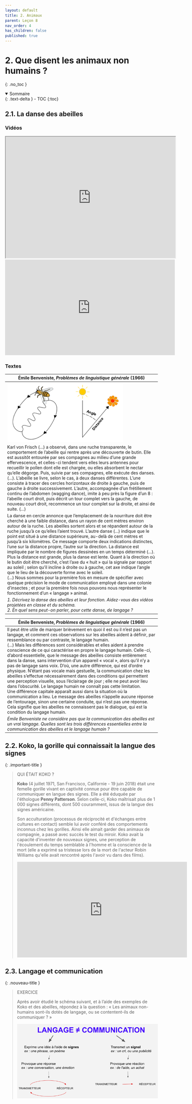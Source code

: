 ```yaml
---
layout: default
title: 2. Animaux
parent: Leçon 8
nav_order: 4
has_children: false
published: true
---
```


# 2. Que disent les animaux non humains ?
{: .no_toc }

<details open markdown="block">
  <summary>
    Sommaire
  </summary>
  {: .text-delta }
- TOC
{:toc}
</details>

## 2.1. La danse des abeilles

### Vidéos

<iframe src="https://drive.google.com/file/d/10ly-Xa7q9DpQhxAP0I8XxQ6-I-uNElWb/preview" width="560" height="400" allow="autoplay"></iframe>

<iframe width="560" height="315" src="https://www.youtube.com/embed/imRHXyHLMAQ?si=XwBJ5Z-eiRFGG7U1" title="YouTube video player" frameborder="0" allow="accelerometer; autoplay; clipboard-write; encrypted-media; gyroscope; picture-in-picture; web-share" referrerpolicy="strict-origin-when-cross-origin" allowfullscreen></iframe>

### Textes

| Émile Benveniste, *Problèmes de linguistique générale* (1966)       |   
| --------------------------------- | 
|  <img src="../../assets/img/abeilles.png" style="zoom:100%;" /> |  
| Karl von Frisch (...) a observé, dans une ruche transparente, le comportement de l’abeille qui rentre après une découverte de butin. Elle est aussitôt entourée par ses compagnes au milieu d’une grande effervescence, et celles-ci tendent vers elles leurs antennes pour recueillir le pollen dont elle est chargée, ou elles absorbent le nectar qu’elle dégorge. Puis, suivie par ses compagnes, elle exécute des danses. (...). L’abeille se livre, selon le cas, à deux danses différentes. L’une consiste à tracer des cercles horizontaux de droite à gauche, puis de gauche à droite successivement. L’autre, accompagnée d’un frétillement continu de l’abdomen (wagging dance), imite à peu près la figure d’un 8 : l’abeille court droit, puis décrit un tour complet vers la gauche, de nouveau court droit, recommence un tour complet sur la droite, et ainsi de suite. (...) 
La danse en cercle annonce que l’emplacement de la nourriture doit être cherché à une faible distance, dans un rayon de cent mètres environ autour de la ruche. Les abeilles sortent alors et se répandent autour de la ruche jusqu’à ce qu’elles l’aient trouvé. L’autre danse (...) indique que le point est situé à une distance supérieure, au-delà de cent mètres et jusqu’à six kilomètres. Ce message comporte deux indications distinctes, l’une sur la distance propre, l’autre sur la direction. La distance est impliquée par le nombre de figures dessinées en un temps déterminé (...). Plus la distance est grande, plus la danse est lente. Quant à la direction où le butin doit être cherché, c’est l’axe du « huit » qui la signale par rapport au soleil ; selon qu’il incline à droite ou à gauche, cet axe indique l’angle que le lieu de la découverte forme avec le soleil.<br>(...) Nous sommes pour la première fois en mesure de spécifier avec quelque précision le mode de communication employé dans une colonie d’insectes ; et pour la première fois nous pouvons nous représenter le fonctionnement d’un « langage » animal. |  
| *1. Décrivez la danse des abeilles et leur fonction. Aidez-vous des vidéos projetées en classe et du schéma. <br>2. En quel sens peut-on parler, pour cette danse, de langage ?*     |

| Émile Benveniste, *Problèmes de linguistique générale* (1966)    |
| ----------------------- |
| Il peut être utile de marquer brièvement en quoi il est ou il n’est pas un langage, et comment ces observations sur les abeilles aident à définir, par ressemblance ou par contraste, le langage humain.<br>(...) Mais les différences sont considérables et elles aident à prendre conscience de ce qui caractérise en propre le langage humain. Celle-ci, d’abord essentielle, que le message des abeilles consiste entièrement dans la danse, sans intervention d’un appareil « vocal », alors qu’il n’y a pas de langage sans voix. D’où, une autre différence, qui est d’ordre physique. N’étant pas vocale mais gestuelle, la communication chez les abeilles s’effectue nécessairement dans des conditions qui permettent une perception visuelle, sous l’éclairage de jour ; elle ne peut avoir lieu dans l’obscurité. Le langage humain ne connaît pas cette limitation.<br>Une différence capitale apparaît aussi dans la situation où la communication a lieu. Le message des abeilles n’appelle aucune réponse de l’entourage, sinon une certaine conduite, qui n’est pas une réponse. Cela signifie que les abeilles ne connaissent pas le dialogue, qui est la condition du langage humain. |
| *Émile Benveniste ne considère pas que la communication des abeilles est un vrai langage. Quelles sont les trois différences essentielles entre la communication des abeilles et le langage humain ?*    |

## 2.2. Koko, la gorille qui connaissait la langue des signes

{: .important-title }
> QUI ÉTAIT KOKO ?
>
> **Koko** (4 juillet 1971, San Francisco, Californie - 19 juin 2018) était une femelle gorille vivant en captivité connue pour être capable de communiquer en langue des signes. Elle a été éduquée par l'éthologue **Penny Patterson**. Selon celle-ci, Koko maîtrisait plus de 1 000 signes différents, dont 500 couramment, issus de la langue des signes américaine.  
>
> Son acculturation (processus de réciprocité et d'échanges entre cultures en contact) semble lui avoir conféré des comportements inconnus chez les gorilles. Ainsi elle aimait garder des animaux de compagnie, a passé avec succès le test du miroir. Koko avait la capacité d'inventer de nouveaux signes, une perception de l'écoulement du temps semblable à l'homme et la conscience de la mort (elle a exprimé sa tristesse lors de la mort de l'acteur Robin Williams qu'elle avait rencontré après l'avoir vu dans des films). 
>
> <iframe width="560" height="315" src="https://www.youtube.com/embed/81AFxdQWpfU?si=l4qHLkQPIatcdQ85" title="YouTube video player" frameborder="0" allow="accelerometer; autoplay; clipboard-write; encrypted-media; gyroscope; picture-in-picture; web-share" referrerpolicy="strict-origin-when-cross-origin" allowfullscreen></iframe>

## 2.3. Langage et communication

{: .nouveau-title }
> EXERCICE
>
> Après avoir étudié le schéma suivant, et à l’aide des exemples de Koko et des abeilles, répondez à la question : « Les animaux non-humains sont-ils dotés de langage, ou se contentent-ils de communiquer ? »
>
> <img src="../../assets/img/schema-langage.png" style="zoom:100%;" />
